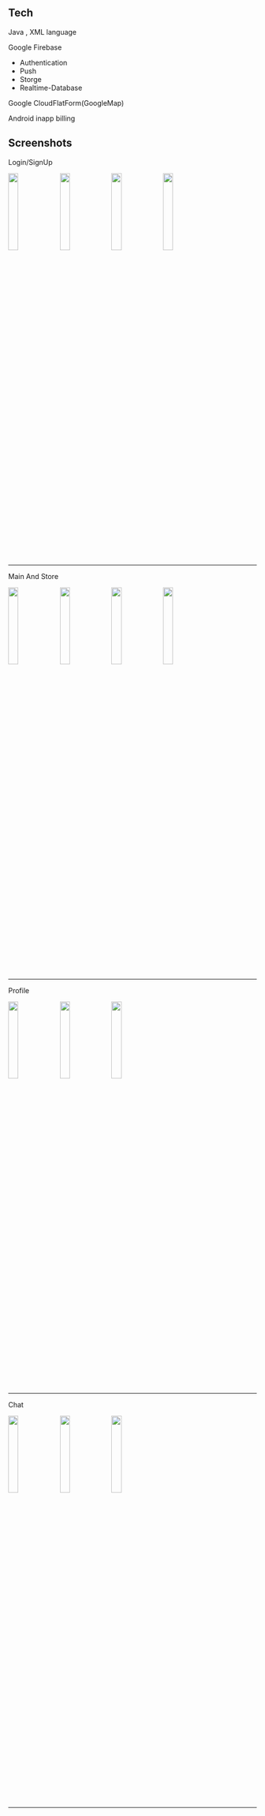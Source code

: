 Tech
-------------
Java , XML language

Google Firebase
 - Authentication
 - Push
 - Storge
 - Realtime-Database

Google CloudFlatForm(GoogleMap)

Android inapp billing

Screenshots
-------------
Login/SignUp

<div>
<img src="https://user-images.githubusercontent.com/61225391/81062853-b8734700-8f11-11ea-8990-75612e7ea46a.jpg" width="20%"></img>
<img src="https://user-images.githubusercontent.com/61225391/81062887-c5903600-8f11-11ea-943f-9105f01d4dd4.png" width="20%"></img>
<img src="https://user-images.githubusercontent.com/61225391/81062921-d93b9c80-8f11-11ea-8e4f-e7617adf16a4.jpg" width="20%"></img>
<img src="https://user-images.githubusercontent.com/61225391/81062938-df317d80-8f11-11ea-9ceb-d8fa55059f4a.jpg" width="20%"></img>
</div>

-----
Main And Store

<div>
<img src="https://user-images.githubusercontent.com/61225391/81063080-27e93680-8f12-11ea-96da-69395e86c3cb.jpg" width="20%"></img>
<img src="https://user-images.githubusercontent.com/61225391/81063107-31729e80-8f12-11ea-82e9-6058a1ad402b.jpg" width="20%"></img>
<img src="https://user-images.githubusercontent.com/61225391/81063141-40f1e780-8f12-11ea-9c1f-0a4554680809.jpg" width="20%"></img>
<img src="https://user-images.githubusercontent.com/61225391/81063162-4a7b4f80-8f12-11ea-9ad2-ab6f2a0f5f81.jpg" width="20%"></img>
</div>

-----
Profile

<div>
<img src="https://user-images.githubusercontent.com/61225391/81063277-7d254800-8f12-11ea-9fc9-a052915e56fa.jpg" width="20%"></img>
<img src="https://user-images.githubusercontent.com/61225391/81063302-84e4ec80-8f12-11ea-8954-6060fbc1c0a4.jpg" width="20%"></img>
<img src="https://user-images.githubusercontent.com/61225391/81063326-8ca49100-8f12-11ea-8bca-e0a29383df24.jpg" width="20%"></img>
</div>

-----
Chat

<div>
<img src="https://user-images.githubusercontent.com/61225391/81063361-99c18000-8f12-11ea-8c8c-c2cd9e81eae3.jpg" width="20%"></img>
<img src="https://user-images.githubusercontent.com/61225391/81063382-a1812480-8f12-11ea-81d3-34c58433a09d.jpg" width="20%"></img>
<img src="https://user-images.githubusercontent.com/61225391/81063395-a940c900-8f12-11ea-8bb3-465a174bb5ad.jpg" width="20%"></img>
</div>

----------
